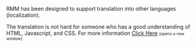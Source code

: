 <p>RMM has been designed to support translation into other languages (localization).</p>

<p>The translation is not hard for someone who has a good understanding of HTML, Javascript, and CSS. For more information <a target="_blank" href="./python/RMM_csv_analysis.py">Click Here</a> <span style="font-size:75%;">(opens a new window)</span>
